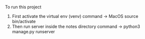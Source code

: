 To run this project

1. First activate the virtual env (venv)
     command -> MacOS source bin/activate
2. Then run server inside the notes directory
     command -> python3 manage.py runserver
